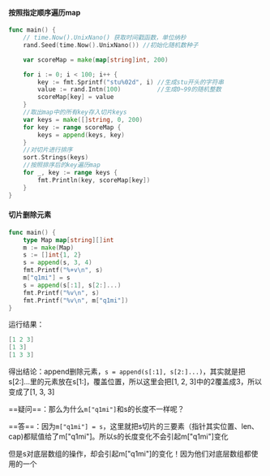 #### 按照指定顺序遍历map

```go
func main() {
    // time.Now().UnixNano() 获取时间戳函数，单位纳秒
	rand.Seed(time.Now().UnixNano()) //初始化随机数种子

	var scoreMap = make(map[string]int, 200)

	for i := 0; i < 100; i++ {
		key := fmt.Sprintf("stu%02d", i) //生成stu开头的字符串
		value := rand.Intn(100)          //生成0~99的随机整数
		scoreMap[key] = value
	}
	//取出map中的所有key存入切片keys
	var keys = make([]string, 0, 200)
	for key := range scoreMap {
		keys = append(keys, key)
	}
	//对切片进行排序
	sort.Strings(keys)
	//按照排序后的key遍历map
	for _, key := range keys {
		fmt.Println(key, scoreMap[key])
	}
}
```



#### 切片删除元素

```go
func main() {
	type Map map[string][]int
	m := make(Map)
	s := []int{1, 2}
	s = append(s, 3, 4)
	fmt.Printf("%+v\n", s)
	m["q1mi"] = s
	s = append(s[:1], s[2:]...)
	fmt.Printf("%v\n", s)
	fmt.Printf("%v\n", m["q1mi"])
}
```

运行结果：

```go
[1 2 3]
[1 3]
[1 3 3]
```

得出结论：append删除元素，`s = append(s[:1], s[2:]...)`，其实就是把s[2:]...里的元素放在s[1:]，覆盖位置，所以这里会把[1, 2, 3]中的2覆盖成3，所以变成了[1, 3, 3]

==疑问==：那么为什么`m["q1mi"]`和s的长度不一样呢？

==答==：因为`m["q1mi"] = s`，这里就把s切片的三要素（指针其实位置、len、cap)都赋值给了m["q1mi"]。所以s的长度变化不会引起m["q1mi"]变化

但是s对底层数组的操作，却会引起m["q1mi"]的变化！因为他们对底层数组都使用的一个
